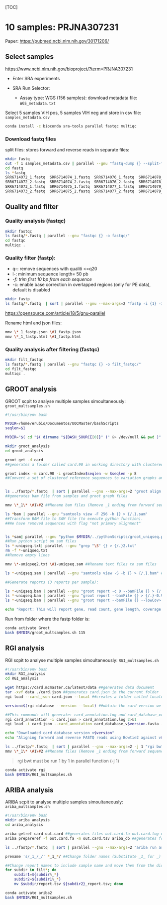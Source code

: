 [TOC]

# 10 samples: PRJNA307231



Paper: https://pubmed.ncbi.nlm.nih.gov/30171206/

## Select samples

https://www.ncbi.nlm.nih.gov/bioproject/?term=PRJNA307231

+ Enter SRA experiments

+ SRA Run Selector:
  + Assay type: WGS (156 samples): download metadata file: `WGS_metadata.txt`



Select 5 samples VIH pos, 5 samples VIH neg and store in csv file: `samples_metadata.csv`

```bash
conda install -c bioconda sra-tools parallel fastqc multiqc
```

### Download fastq files

split files: stores forward and reverse reads in separate files: 

```bash
mkdir fastq
cut -f 1 samples_metadata.csv | parallel --gnu "fastq-dump {} --split-files --outdir fastq/"
cd fastq
ls *fastq
SRR6714072_1.fastq  SRR6714074_1.fastq  SRR6714076_1.fastq  SRR6714078_1.fastq  SRR6714088_1.fastq
SRR6714072_2.fastq  SRR6714074_2.fastq  SRR6714076_2.fastq  SRR6714078_2.fastq  SRR6714088_2.fastq
SRR6714073_1.fastq  SRR6714075_1.fastq  SRR6714077_1.fastq  SRR6714079_1.fastq  SRR6714098_1.fastq
SRR6714073_2.fastq  SRR6714075_2.fastq  SRR6714077_2.fastq  SRR6714079_2.fastq  SRR6714098_2.fastq

```

## Quality and filter

### Quality analysis (fastqc)

```bash
mkdir fastqc
ls fastq/*.fastq | parallel --gnu "fastqc {} -o fastqc/"
cd fastqc
multiqc .
```

### Quality filter (fastp):

- q-: remove sequences with qualiti <=q20
- l-: minimum sequence length= 50 pb
- *-f: trim first 10 bp from each sequence*
- -c: enable base correction in overlapped regions (only for PE data), default is disabled


```bash
mkdir fastp
ls fastq/*.fastq  | sort | parallel --gnu --max-args=2 "fastp -i {1} -I {2} -o fastp/filt_{1} -O fastp/filt_{2} -q 20 -l 50 -c -f 10 -j fastp/{1/.}_fastp.json -h fastp/{1/.}_fastp.html"
```

https://opensource.com/article/18/5/gnu-parallel

Rename html and json files:

```bash
mmv \*_1_fastp.json \#1_fastp.json
mmv \*_1_fastp.html \#1_fastp.html
```

### Quality analysis after filtering (fastqc)

```bash
mkdir filt_fastqc
ls fastp/*.fastq | parallel --gnu "fastqc {} -o filt_fastqc/"
cd filt_fastqc
multiqc .
```

## GROOT analysis

GROOT scpit to analyse multiple samples simoultaneously: `groot_multsamples.sh` 

```bash
#!/usr/bin/env bash

MYDIR=/home/erubio/Documentos/UOCMaster/bashScripts
seqlen=$1

MYDIR="$( cd "$( dirname "${BASH_SOURCE[0]}" )" &> /dev/null && pwd )"

mkdir groot_analysis
cd groot_analysis

groot get -d card
##generates a folder called card.90 in working directory with clustered card database

groot index -m card.90 -i grootIndex$seqlen -w $seqlen -p 8
##Convert a set of clustered reference sequences to variation graphs and then index them


ls ../fastp/*.fastq  | sort | parallel --gnu --max-args=2 "groot align -i grootIndex$seqlen -f {1},{2} -p 8 -g {1/.}-groot-graphs > {1/.}.bam"
##generates bam file from samples and groot graph files

mmv \*_1\* \#1\#2 ##Rename bam files (Remove _1 ending from forward sequence names)

ls *bam | parallel --gnu "samtools view -F 256 -h {} > {/.}.sam"
##Transform BAM file to SAM file (to execute python function).
##We have removed sequences with flag "not primary alignment"


ls *sam| parallel --gnu "python $MYDIR/../pythonScripts/groot_uniqseq.py {}" 
##Run python script on sam files
ls *-uniqseq.txt| parallel --gnu "grep "\S" {} > {/.}2.txt"
rm -f *-uniqseq.txt
##Remove empty lines

mmv \*-uniqseq2.txt \#1-uniqseq.sam ##Rename text files to sam files

ls *-uniqseq.sam | parallel --gnu "samtools view -S -b {} > {/.}.bam" ##Transform sam to bam files

##Generate reports (3 reports per sample):

ls *-uniqseq.bam | parallel --gnu "groot report -c 0 --bamFile {} > {/.}-0report "
ls *-uniqseq.bam | parallel --gnu "groot report --bamFile {} > {/.}-0.97report "
ls *-uniqseq.bam | parallel --gnu "groot report --bamFile {} --lowCov> {/.}-lowCov-report "

echo "Report: This will report gene, read count, gene length, coverage cigar"
```

Run from folder where the fastp folder is: 

```bash
conda activate Groot
bash $MYDIR/groot_multsamples.sh 115
```

## RGI analysis

RGI scpit to analyse multiple samples simoultaneously: `RGI_multsamples.sh` 

```bash
#!/usr/bin/env bash
mkdir RGI_analysis
cd RGI_analysis

wget https://card.mcmaster.ca/latest/data ##generates data document
tar -xvf data ./card.json ##generates card.json in the current folder
rgi load --card_json card.json --local ##creates a folder called localdb

version=$(rgi database --version --local) ##obtain the card version we just downloaded

##This commands will generate: card_annotation.log and card_database_xx.fasta objects
rgi card_annotation -i card.json > card_annotation.log 2>&1
rgi load -i card.json --card_annotation card_database_v$version.fasta --local

echo "Downloaded card database version v$version"
echo "Aligning forward and reverse FASTQ reads using Bowtie2 against v$version CARD database"

ls ../fastp/*.fastq  | sort | parallel --gnu --max-args=2 -j 1 "rgi bwt --read_one  {1} --read_two {2}  --aligner bowtie2 --output_file {1/.} --threads 8 --local"
mmv \*_1\* \#1\#2 ##Rename files (Remove _1 ending from forward sequence names)
```

> rgi bwt must be run 1 by 1 in parallel function (-j 1)

```bash
conda activate rgi
bash $MYDIR/RGI_multsamples.sh
```

## ARIBA analysis

ARIBA scpit to analyse multiple samples simoultaneously: `ariba_multsamples.sh` 

```bash
#!/usr/bin/env bash
mkdir ariba_analysis
cd ariba_analysis

ariba getref card out.card ##generates files out.card.fa out.card.log out.card.tsv in current directory
ariba prepareref -f out.card.fa -m out.card.tsv ariba_db ##generates folder ariba_db

ls ../fastp/*.fastq  | sort | parallel --gnu --max-args=2 "ariba run ariba_db {1} {2} {1/.}_ariba_results"

prename 's/_1_/_/' *_1_*/ ##Change folder names (Substitute _1_ for _)

##Change report names to include sample name and move them from the directories
for subdir in filt*; do
    subdir1=${subdir%_*}
    subdir2=${subdir1%_*}
    mv $subdir/report.tsv ${subdir2}_report.tsv; done
```

```bash
conda activate ariba2
bash $MYDIR/RGI_multsamples.sh
```


